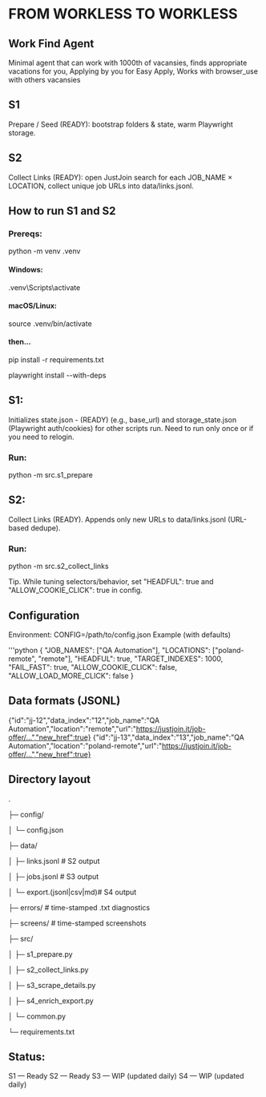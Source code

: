 # FROM WORKLESS TO WORKLESS

## Work Find Agent

Minimal agent that can work with 1000th of vacansies, finds appropriate vacations for you, Applying by you for Easy Apply, Works with browser_use with others vacansies

## S1
Prepare / Seed (READY): bootstrap folders & state, warm Playwright storage.

## S2
Collect Links (READY): open JustJoin search for each JOB_NAME × LOCATION, collect unique job URLs into data/links.jsonl.

## How to run S1 and S2 

### Prereqs:

python -m venv .venv

#### Windows: 

.venv\Scripts\activate


#### macOS/Linux:

source .venv/bin/activate

#### then...

pip install -r requirements.txt

playwright install --with-deps


## S1:
Initializes state.json - (READY)
(e.g., base_url) and storage_state.json (Playwright auth/cookies) for other scripts run. Need to run only once or if you need to relogin.

### Run:

python -m src.s1_prepare

## S2:
Collect Links (READY). 
Appends only new URLs to data/links.jsonl (URL-based dedupe).

### Run:

python -m src.s2_collect_links

Tip. While tuning selectors/behavior, set "HEADFUL": true and "ALLOW_COOKIE_CLICK": true in config.

## Configuration
   
Environment: CONFIG=/path/to/config.json
Example (with defaults)

'''python
{
  "JOB_NAMES": ["QA Automation"],
  "LOCATIONS": ["poland-remote", "remote"],
  "HEADFUL": true,
  "TARGET_INDEXES": 1000,
  "FAIL_FAST": true,
  "ALLOW_COOKIE_CLICK": false,
  "ALLOW_LOAD_MORE_CLICK": false
}



## Data formats (JSONL)

{"id":"jj-12","data_index":"12","job_name":"QA Automation","location":"remote","url":"https://justjoin.it/job-offer/...","new_href":true}
{"id":"jj-13","data_index":"13","job_name":"QA Automation","location":"poland-remote","url":"https://justjoin.it/job-offer/...","new_href":true}


## Directory layout
.

├─ config/

│  └─ config.json

├─ data/

│  ├─ links.jsonl          # S2 output

│  ├─ jobs.jsonl           # S3 output

│  └─ export.(jsonl|csv|md)# S4 output

├─ errors/                 # time-stamped .txt diagnostics

├─ screens/                # time-stamped screenshots

├─ src/

│  ├─ s1_prepare.py

│  ├─ s2_collect_links.py

│  ├─ s3_scrape_details.py

│  ├─ s4_enrich_export.py

│  └─ common.py

└─ requirements.txt

## Status:

S1 — Ready
S2 — Ready
S3 — WIP (updated daily)
S4 — WIP (updated daily)

